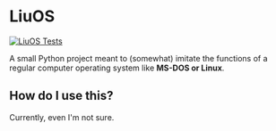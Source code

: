 # LiuOS
[![LiuOS Tests](https://github.com/LiuWoodsCode/LiuOS/actions/workflows/python-package.yml/badge.svg?branch=main)](https://github.com/LiuWoodsCode/LiuOS/actions/workflows/python-package.yml)
  
A small Python project meant to (somewhat) imitate the functions of a regular computer operating system like **MS-DOS or Linux**.
## How do I use this?
Currently, even I'm not sure.
